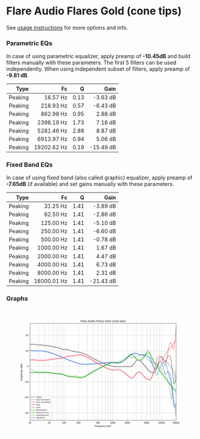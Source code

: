 # Flare Audio Flares Gold (cone tips)
See [usage instructions](https://github.com/jaakkopasanen/AutoEq#usage) for more options and info.

### Parametric EQs
In case of using parametric equalizer, apply preamp of **-10.45dB** and build filters manually
with these parameters. The first 5 filters can be used independently.
When using independent subset of filters, apply preamp of **-9.81 dB**.

| Type    | Fc          |    Q | Gain      |
|--------:|------------:|-----:|----------:|
| Peaking | 16.57 Hz    | 0.13 | -3.63 dB  |
| Peaking | 218.93 Hz   | 0.57 | -6.43 dB  |
| Peaking | 862.98 Hz   | 0.95 | 2.88 dB   |
| Peaking | 2398.19 Hz  | 1.73 | 7.16 dB   |
| Peaking | 5281.46 Hz  | 2.88 | 8.87 dB   |
| Peaking | 6913.97 Hz  | 0.94 | 5.06 dB   |
| Peaking | 19202.62 Hz | 0.19 | -15.49 dB |

### Fixed Band EQs
In case of using fixed band (also called graphic) equalizer, apply preamp of **-7.65dB**
(if available) and set gains manually with these parameters.

| Type    | Fc          |    Q | Gain      |
|--------:|------------:|-----:|----------:|
| Peaking | 31.25 Hz    | 1.41 | -3.89 dB  |
| Peaking | 62.50 Hz    | 1.41 | -2.86 dB  |
| Peaking | 125.00 Hz   | 1.41 | -5.10 dB  |
| Peaking | 250.00 Hz   | 1.41 | -6.60 dB  |
| Peaking | 500.00 Hz   | 1.41 | -0.78 dB  |
| Peaking | 1000.00 Hz  | 1.41 | 1.67 dB   |
| Peaking | 2000.00 Hz  | 1.41 | 4.47 dB   |
| Peaking | 4000.00 Hz  | 1.41 | 6.73 dB   |
| Peaking | 8000.00 Hz  | 1.41 | 2.31 dB   |
| Peaking | 16000.01 Hz | 1.41 | -21.43 dB |

### Graphs
![](./Flare%20Audio%20Flares%20Gold%20(cone%20tips).png)